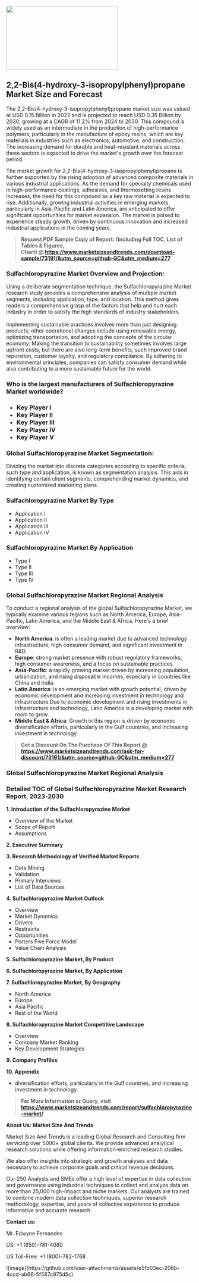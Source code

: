 <p><img class="alignnone size-medium wp-image-20088" src="https://ffe5etoiles.com/wp-content/uploads/2024/12/MST1-300x171.png" alt="" width="300" height="171" /></p><h2>2,2-Bis(4-hydroxy-3-isopropylphenyl)propane Market Size and Forecast</h2><p>The 2,2-Bis(4-hydroxy-3-isopropylphenyl)propane market size was valued at USD 0.15 Billion in 2022 and is projected to reach USD 0.35 Billion by 2030, growing at a CAGR of 11.2% from 2024 to 2030. This compound is widely used as an intermediate in the production of high-performance polymers, particularly in the manufacture of epoxy resins, which are key materials in industries such as electronics, automotive, and construction. The increasing demand for durable and heat-resistant materials across these sectors is expected to drive the market's growth over the forecast period.</p><p>The market growth for 2,2-Bis(4-hydroxy-3-isopropylphenyl)propane is further supported by the rising adoption of advanced composite materials in various industrial applications. As the demand for specialty chemicals used in high-performance coatings, adhesives, and thermosetting resins increases, the need for this compound as a key raw material is expected to rise. Additionally, growing industrial activities in emerging markets, particularly in Asia-Pacific and Latin America, are anticipated to offer significant opportunities for market expansion. The market is poised to experience steady growth, driven by continuous innovation and increased industrial applications in the coming years.</p></p><blockquote id="" class=""><strong>Request PDF Sample Copy of Report: (Including Full TOC, List of Tables &amp; Figures, Chart)&nbsp;@&nbsp;<strong><a href="https://www.marketsizeandtrends.com/download-sample/73191/&utm_source=github-GC&utm_medium=277" target="_blank">https://www.marketsizeandtrends.com/download-sample/73191/&utm_source=github-GC&utm_medium=277</a></strong></strong></blockquote><h3 id="" class="">Sulfachloropyrazine Market&nbsp;Overview and Projection:</h3><p id="" class="">Using a deliberate segmentation technique, the Sulfachloropyrazine Market research study provides a comprehensive analysis of multiple market segments, including application, type, and location. This method gives readers a comprehensive grasp of the factors that help and hurt each industry in order to satisfy the high standards of industry stakeholders. <br /> <br />Implementing sustainable practices involves more than just designing products; other operational changes include using renewable energy, optimizing transportation, and adopting the concepts of the circular economy. Making the transition to sustainability sometimes involves large upfront costs, but there are also long-term benefits, such improved brand reputation, customer loyalty, and regulatory compliance. By adhering to environmental principles, companies can satisfy consumer demand while also contributing to a more sustainable future for the world.</p><h3 id="" class="">Who is the largest manufacturers of&nbsp;Sulfachloropyrazine Market worldwide?</h3><h3 class=""><p><ul><li>Key Player I </li><li> Key Player II </li><li> Key Player III </li><li> Key Player IV </li><li> Key Player V</li></ul></p></h3><h3 id="" class="">Global&nbsp;Sulfachloropyrazine Market Segmentation:</h3><p id="" class="">Dividing the market into discrete categories according to specific criteria, such type and application, is known as segmentation analysis. This aids in identifying certain client segments, comprehending market dynamics, and creating customized marketing plans.</p><h3 id="" class="">Sulfachloropyrazine Market&nbsp;By Type</h3><p><p><ul><li>Application I</li><li> Application II</li><li> Application III</li><li> Application IV</p></li></ul></p></p><h3 id="" class="">Sulfachloropyrazine Market&nbsp;By Application</h3><p class=""><p><ul><li>Type I</li><li> Type II</li><li> Type III</li><li> Type IV</li></ul></p></p><h3 id="" class="">Global Sulfachloropyrazine Market Regional Analysis</h3><p id="" class="">To conduct a regional analysis of the global Sulfachloropyrazine Market, we typically examine various regions such as North America, Europe, Asia-Pacific, Latin America, and the Middle East &amp; Africa. Here's a brief overview:</p><ul><li><strong>North America</strong>: is often a leading market due to advanced technology infrastructure, high consumer demand, and significant investment in R&amp;D.</li><li><strong>Europe</strong>: strong market presence with robust regulatory frameworks, high consumer awareness, and a focus on sustainable practices.</li><li><strong>Asia-Pacific</strong>: a rapidly growing market driven by increasing population, urbanization, and rising disposable incomes, especially in countries like China and India.</li><li><strong>Latin America</strong>: is an emerging market with growth potential, driven by economic development and increasing investment in technology and infrastructure.Due to economic development and rising investments in infrastructure and technology, Latin America is a developing market with room to grow.</li><li><strong>Middle East &amp; Africa</strong>: Growth in this region is driven by economic diversification efforts, particularly in the Gulf countries, and increasing investment in technology.</li></ul><blockquote id="" class=""><strong>Get a Discount On The Purchase Of This Report @ <strong><a href="https://www.marketsizeandtrends.com/ask-for-discount/73191/&utm_source=github-GC&utm_medium=277" target="_blank">https://www.marketsizeandtrends.com/ask-for-discount/73191/&utm_source=github-GC&utm_medium=277</a></strong></strong></blockquote><h3 id="" class="">Global Sulfachloropyrazine Market Regional Analysis</h3><h3 id="" class="">Detailed TOC of Global Sulfachloropyrazine Market Research Report, 2023-2030</h3><p id="" class=""><strong>1. Introduction of the Sulfachloropyrazine Market</strong></p><ul><li>Overview of the Market</li><li>Scope of Report</li><li>Assumptions</li></ul><p id="" class=""><strong>2. Executive Summary</strong></p><p id="" class=""><strong>3. Research Methodology of Verified Market Reports</strong></p><ul><li>Data Mining</li><li>Validation</li><li>Primary Interviews</li><li>List of Data Sources</li></ul><p id="" class=""><strong>4. Sulfachloropyrazine Market Outlook</strong></p><ul><li>Overview</li><li>Market Dynamics</li><li>Drivers</li><li>Restraints</li><li>Opportunities</li><li>Porters Five Force Model</li><li>Value Chain Analysis</li></ul><p id="" class=""><strong>5. Sulfachloropyrazine Market, By Product</strong></p><p id="" class=""><strong>6. Sulfachloropyrazine Market, By Application</strong></p><p id="" class=""><strong>7. Sulfachloropyrazine Market, By Geography</strong></p><ul><li>North America</li><li>Europe</li><li>Asia Pacific</li><li>Rest of the World</li></ul><p id="" class=""><strong>8. Sulfachloropyrazine Market Competitive Landscape</strong></p><ul><li>Overview</li><li>Company Market Ranking</li><li>Key Development Strategies</li></ul><p id="" class=""><strong>9. Company Profiles</strong></p><p id="" class=""><strong>10. Appendix</strong></p><ul><li>diversification efforts, particularly in the Gulf countries, and increasing investment in technology.</li></ul><blockquote id="" class=""><strong>For More Information or Query, visit <strong><strong><a href="https://www.marketsizeandtrends.com/report/sulfachloropyrazine-market/" target="_blank">https://www.marketsizeandtrends.com/report/sulfachloropyrazine-market/</a></strong></strong></strong></blockquote><p id="" class=""><strong>About Us: Market Size And Trends</strong></p><p id="" class="">Market Size And Trends is a leading Global Research and Consulting firm servicing over 5000+ global clients. We provide advanced analytical research solutions while offering information-enriched research studies.</p><p id="" class="">We also offer insights into strategic and growth analyses and data necessary to achieve corporate goals and critical revenue decisions.</p><p id="" class="">Our 250 Analysts and SMEs offer a high level of expertise in data collection and governance using industrial techniques to collect and analyze data on more than 25,000 high-impact and niche markets. Our analysts are trained to combine modern data collection techniques, superior research methodology, expertise, and years of collective experience to produce informative and accurate research.</p><p id="" class=""><strong>Contact us:</strong></p><p id="" class="">Mr. Edwyne Fernandes</p><p id="" class="">US: +1 (650)-781-4080</p><p id="" class="">US Toll-Free: +1 (800)-782-1768</p>
![image](https://github.com/user-attachments/assets/e5fb03ec-206b-4ccd-ab66-5f587c975d5c)
